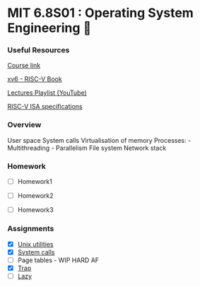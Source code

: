 # MIT 6.8S01 : Operating System Engineering :wrench:

### Useful Resources
[Course link](https://pdos.csail.mit.edu/6.S081/2020/)

[xv6 - RISC-V Book](https://github.com/Lewisjohnward/MIT-6.S081/blob/main/resources/xv6-riscv.pdf)

[Lectures Playlist (YouTube)](https://www.youtube.com/playlist?list=PLTsf9UeqkReZHXWY9yJvTwLJWYYPcKEqK)

[RISC-V ISA specifications](https://riscv.org/technical/specifications/)

### Overview
User space
System calls
Virtualisation of memory
Processes:
        - Multithreading
        - Parallelism
File system
Network stack



### Homework
- [ ] Homework1
- [ ] Homework2
- [ ] Homework3


### Assignments
- [x] [Unix utilities](https://github.com/Lewisjohnward/MIT-6.S081/tree/main/unix_utils)
- [x] [System calls](https://github.com/Lewisjohnward/MIT-6.S081/tree/main/syscall)
- [ ] Page tables - WIP HARD AF
- [x] [Trap](https://github.com/Lewisjohnward/MIT-6.S081/tree/main/traps)
- [ ] [Lazy]()
